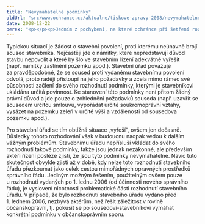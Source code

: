 ```yaml
---
title: "Nevymahatelné podmínky"
oldUrl: "src/www.ochrance.cz/aktualne/tiskove-zpravy-2008/nevymahatelne-podminky"
date: 2008-12-22
perex: "<p></p><p>Jedním z pochybení, na které ochránce při šetření rozhodování stavebních úřadů naráží, je začleňování takových podmínek, které jsou mimo rámec působnosti stavebního úřadu. Obvykle se jedná o podmínky z oblasti občanského práva a stavební úřady si tímto postupem snaží často usnadnit průběh řízení.</p>"
---
```


<!-- imported from the old website -->

<p class="Normln-web">Typickou situací je žádost o stavební povolení, proti kterému neúnavně brojí soused stavebníka. Nejčastěji jde o námitky, které nepředstavují důvod stavbu nepovolit a které by šlo ve stavebním řízení adekvátně vyřešit (např. námitky zastínění pozemku apod.). Stavební úřad považuje za pravděpodobné, že se soused proti vydanému stavebnímu povolení odvolá, proto raději přistoupí na jeho požadavky a zcela mimo rámec své působnosti začlení do svého rozhodnutí podmínky, kterými je stavebníkovi ukládána určitá povinnost. Ke stanovení této podmínky není přitom žádný právní důvod a jde pouze o zohlednění požadavků souseda (např. uzavřít se sousedem určitou smlouvu, vypořádat určité soukromoprávní vztahy, vysázet na pozemku zeleň v určité výši a vzdálenosti od sousedova pozemku apod.).</p><p class="Normln-web">Pro stavební úřad se tím obtížná situace „vyřeší“, ovšem jen dočasně. Důsledky tohoto rozhodování však v budoucnu naopak vedou k dalším vážným problémům. Stavebnímu úřadu nepřísluší vkládat do svého rozhodnutí takové podmínky, takže jsou jednak nezákonné, ale především aktéři řízení posléze zjistí, že jsou tyto podmínky nevymahatelné. Navíc tuto skutečnost obvykle zjistí až v době, kdy nelze toto rozhodnutí stavebního úřadu přezkoumat jako celek cestou mimořádných opravných prostředků správního řádu. Jediným možným řešením, použitelným ovšem pouze u rozhodnutí vydaných po 1. lednu 2006 (od účinnosti nového správního řádu), je vyslovení nicotnosti problematické části rozhodnutí stavebního úřadu. V případě, že bylo rozhodnutí stavebního úřadu vydáno před 1. lednem 2006, nezbývá aktérům, než řešit záležitost v rovině občanskoprávní, tj. pokusit se po sousedovi-stavebníkovi vymáhat konkrétní podmínku v občanskoprávním sporu.</p><p class="Normln"> </p>
